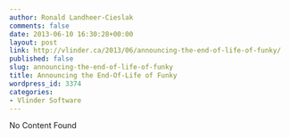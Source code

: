 ```yaml
---
author: Ronald Landheer-Cieslak
comments: false
date: 2013-06-10 16:30:28+00:00
layout: post
link: http://vlinder.ca/2013/06/announcing-the-end-of-life-of-funky/
published: false
slug: announcing-the-end-of-life-of-funky
title: Announcing the End-Of-Life of Funky
wordpress_id: 3374
categories:
- Vlinder Software
---
```


No Content Found
